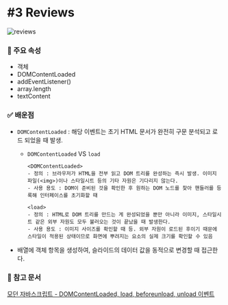 # #3 Reviews
![reviews](https://github.com/likeyeon/40-JavaScript-Projects-for-Beginners/assets/94125863/d94d4061-a2c0-471c-8eae-5949cca0d0bb)

### 📌 주요 속성 
- 객체
- DOMContentLoaded
- addEventListener()
- array.length
- textContent

### ✅ 배운점
- `DOMContentLoaded` : 해당 이벤트는 초기 HTML 문서가 완전히 구문 분석되고 로드 되었을 때 발생.
    - `DOMContentLoaded` VS `load` 
      
      ```
      <DOMContentLoaded>
      - 정의 : 브라우저가 HTML을 전부 읽고 DOM 트리를 완성하는 즉시 발생. 이미지 파일(<img>)이나 스타일시트 등의 기타 자원은 기다리지 않는다.
      - 사용 용도 : DOM이 준비된 것을 확인한 후 원하는 DOM 노드를 찾아 핸들러를 등록해 인터페이스를 초기화할 때

      <load>
      - 정의 : HTML로 DOM 트리를 만드는 게 완성되었을 뿐만 아니라 이미지, 스타일시트 같은 외부 자원도 모두 불러오는 것이 끝났을 때 발생한다.
      - 사용 용도 : 이미지 사이즈를 확인할 때 등. 외부 자원이 로드된 후이기 때문에 스타일이 적용된 상태이므로 화면에 뿌려지는 요소의 실제 크기를 확인할 수 있음
      ```
- 배열에 객체 항목을 생성하여, 슬라이드의 데이터 값을 동적으로 변경할 때 접근한다.

### 📄 참고 문서
[모던 자바스크립트 - DOMContentLoaded, load, beforeunload, unload 이벤트](https://ko.javascript.info/onload-ondomcontentloaded)
